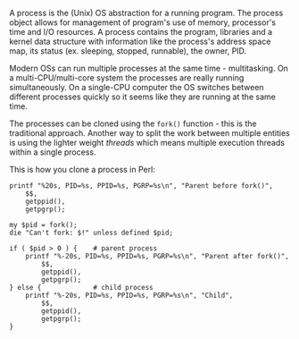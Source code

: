 A process is the (Unix) OS abstraction for a running program. The process
object allows for management of program's use of memory, processor's time and
I/O resources. A process contains the program, libraries and a kernel data
structure with information like the process's address space map, its status
(ex.  sleeping, stopped, runnable), the owner, PID. 

Modern OSs can run multiple processes at the same time - multitasking. On a
multi-CPU/multi-core system the processes are really running simultaneously. On
a single-CPU computer the OS switches between different processes quickly so it
seems like they are running at the same time.

The processes can be cloned using the `fork()` function - this is the
traditional approach. Another way to split the work between multiple entities
is using the lighter weight *threads* which means multiple execution threads
within a single process.

This is how you clone a process in Perl:

    printf "%20s, PID=%s, PPID=%s, PGRP=%s\n", "Parent before fork()", 
        $$,
        getppid(),
        getpgrp();

    my $pid = fork();
    die "Can't fork: $!" unless defined $pid;

    if ( $pid > 0 ) {    # parent process
        printf "%-20s, PID=%s, PPID=%s, PGRP=%s\n", "Parent after fork()",
            $$,
            getppid(), 
            getpgrp();
    } else {             # child process
        printf "%-20s, PID=%s, PPID=%s, PGRP=%s\n", "Child", 
            $$, 
            getppid(),
            getpgrp();
    }
